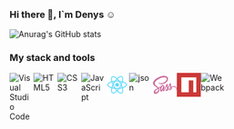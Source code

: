### Hi there 👋, I`m Denys ☺
![Anurag's GitHub stats](https://github-readme-stats.vercel.app/api?username=EfirNet&show_icons=true&theme=radical)
<!--
**EfirNet/EfirNet** is a ✨ _special_ ✨ repository because its `README.md` (this file) appears on your GitHub profile.

Here are some ideas to get you started:

- 🔭 I’m currently working on ...
- 🌱 I’m currently learning ...
- 👯 I’m looking to collaborate on ...
- 🤔 I’m looking for help with ...
- 💬 Ask me about ...
- 📫 How to reach me: ...
- 😄 Pronouns: ...
- ⚡ Fun fact: ...
-->
### My stack and tools
<img align="left" alt="Visual Studio Code" width="42px" src="https://cdn.svgporn.com/logos/visual-studio-code.svg" />
<img align="left" alt="HTML5" width="42px" src="https://cdn.svgporn.com/logos/html-5.svg" />
<img align="left" alt="CSS3" width="42px" src="https://cdn.svgporn.com/logos/css-3.svg" />
<img align="left" alt="JavaScript" width="42px" src="https://raw.githubusercontent.com/jmnote/z-icons/master/svg/javascript.svg" />
<img align="left" alt="React" width="42px" src="https://raw.githubusercontent.com/github/explore/80688e429a7d4ef2fca1e82350fe8e3517d3494d/topics/react/react.png" />
<img align="left" alt="json" width="42px" src="https://cdn.svgporn.com/logos/json.svg" />
<img align="left" alt="Sass" width="42px" src="https://raw.githubusercontent.com/github/explore/80688e429a7d4ef2fca1e82350fe8e3517d3494d/topics/sass/sass.png" />
<img align="left" alt="Npm" width="42px" src="https://raw.githubusercontent.com/github/explore/80688e429a7d4ef2fca1e82350fe8e3517d3494d/topics/npm/npm.png" />
<img align="left" alt="Webpack" width="42px" src="https://cdn.svgporn.com/logos/webpack.svg" />

